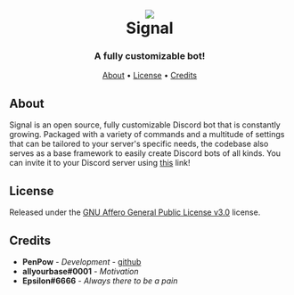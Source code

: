 <h1 align="center">
  <br>
  <a href="https://github.com/PenPow"><img src="https://ss.penpow.dev/i/hLgRUO.png"></a>
  <br>
  Signal
  <br>
</h1>

<h3 align=center>A fully customizable bot!</a></h3>

<p align="center">
  <a href="#about">About</a>
  •
  <a href="#license">License</a>
  •
  <a href="#credits">Credits</a>
</p>

## About

Signal is an open source, fully customizable Discord bot that is constantly growing. Packaged with a variety of commands and a multitude of settings that can be tailored to your server's specific needs, the codebase also serves as a base framework to easily create Discord bots of all kinds. You can invite it to your Discord server using [this](https://discord.com/oauth2/authorize?client_id=789809995478597642&scope=bot&permissions=498330710) link!

## License

Released under the [GNU Affero General Public License v3.0](https://www.gnu.org/licenses/agpl-3.0.en.html) license.

## Credits

* **PenPow** - *Development* - [github](https://github.com/PenPow)
* **allyourbase#0001** - *Motivation*
* **Epsilon#6666** - *Always there to be a pain*

